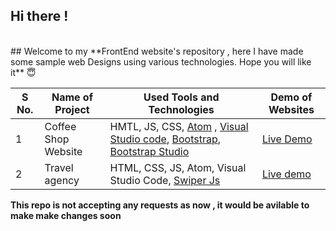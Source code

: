 ## Hi there ! 
<br> 
## Welcome to my **FrontEnd website's repository , here I have made some sample web Designs using various technologies. Hope you will like it** 😇
<br>

| S No.  | Name of Project     | Used Tools and Technologies                                          | Demo of Websites |
|--------|---------------------|----------------------------------------------------------------------|------------------|
| 1      | Coffee Shop Website | HMTL, JS, CSS, [Atom](https://atom.io) , [Visual Studio code](https://code.visualstudio.com), [Bootstrap](https://getbootstrap.com),  [Bootstrap Studio](https://bootstrapstudio.io) | [Live Demo](https://cooffee-shop.netlify.app)        |
| 2      | Travel agency       | HTML, CSS, JS, Atom, Visual Studio Code,  [Swiper Js](https://swiperjs.com)              | [Live demo](https://traveel-agency.netlify.app)       |

**This repo is not accepting any  requests as now , it would be avilable to make make changes soon**
